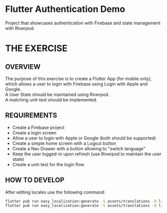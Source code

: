 # Flutter Authentication Demo

Project that showcases authentication with Firebase and state management with Riverpod.

# THE EXERCISE

## OVERVIEW

The purpose of this exercise is to create a Flutter App (for mobile only), \
which allows a user to login with Firebase using Login with Apple and Google. \
A User State should be maintained using Riverpod. \
A matching unit-test should be implemented.

## REQUIREMENTS

- Create a Firebase project
- Create a login screen
- Allow a user to login with Apple or Google (both should be supported)
- Create a simple home screen with a Logout button
- Create a Nav Drawer with a button allowing to "switch language"
- Keep the user logged-in upon refresh (use Riverpod to maintain the user state)
- Create a unit-test for the login flow

## HOW TO DEVELOP

After editing locales use the following command:

```bash
flutter pub run easy_localization:generate -S assets/translations -O lib/generated -o codegen_loader.g.dart
flutter pub run easy_localization:generate -S assets/translations -O lib/generated -f keys -o locale_keys.g.dart
```